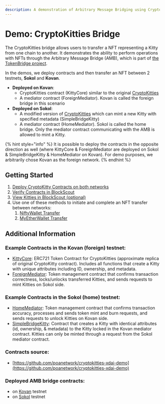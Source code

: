 ```yaml
---
description: A demonstration of Arbitrary Message Bridging using CryptoKitties
---
```


# Demo: CryptoKitties Bridge

The CryptoKitties bridge allows users to transfer a NFT representing a Kitty from one chain to another. It demonstrates the ability to perform operations with NFTs through the Arbitrary Message Bridge \(AMB\), which is part of [the TokenBridge project](https://github.com/poanetwork/tokenbridge).

In the demos, we deploy contracts and then transfer an NFT between 2 testnets, **Sokol** and **Kovan**. 

* **Deployed on Kovan**: 
  * CryptoKitties contract \(KittyCore\) similar to the original [CryptoKitties](https://github.com/cryptocopycats/awesome-cryptokitties/) 
  * A mediator contract \(ForeignMediator\). Kovan is called the foreign bridge in this scenario 
* **Deployed on Sokol**: 
  * A modified version of [CryptoKitties](https://github.com/cryptocopycats/awesome-cryptokitties/) which can mint a new Kitty with specified metadata \(SimpleBridgeKitty\)
  * A mediator contract \(HomeMediator\). Sokol is called the home bridge. Only the mediator contract communicating with the AMB is allowed to mint a Kitty.

{% hint style="info" %}
It is possible to deploy the contracts in the opposite direction as well \(where KittyCore & ForeignMediator are deployed on Sokol  & SimpleBridgeKitty & HomeMediator on Kovan\). For demo purposes, we arbitrarily chose Kovan as the foreign network.
{% endhint %}

## Getting Started

1. [Deploy CryptoKitty Contracts on both networks](deploy-cryptokitty-contracts.md)
2. [Verify Contracts in BlockScout](verify-contracts-in-blockscout.md)
3. [View Kitties in BlockScout \(optional\)](view-in-blockscout.md)
4. Use one of these methods to initiate and complete an NFT transfer between networks:
   1. [NiftyWallet Transfer](niftywallet-transfer.md)
   2. [MyEtherWallet Transfer](myetherwallet-mew-transfer.md)

## Additional Information

### Example Contracts in the Kovan \(foreign\) testnet:

* [KittyCore](https://blockscout.com/eth/kovan/tokens/0x13AC5C6338796a31A39e74D70B0153C1bE5f53B4): ERC721 Token Contract for CryptoKitties \(approximate replica of original CryptoKitty contract\). Includes all functions that create a Kitty with unique attributes including ID, ownership, and metadata.
* [ForeignMediator](https://blockscout.com/eth/kovan/address/0x7dB6493D9B6D99D9A240a6914AdAd5e0E8E8BE40/transactions): Token management contract that confirms transaction correctness, locks/unlocks transferred Kitties, and sends requests to mint Kitties on Sokol side.

### Example Contracts in the Sokol \(home\) testnet:

* [HomeMediator](https://blockscout.com/poa/sokol/address/0x5EeC77239398FE328791E28700CAFddB2990ea97/transactions): Token management contract that confirms transaction accuracy, processes and sends token mint and burn requests, and sends requests to unlock Kitties on Kovan side.
* [SimpleBridgeKitty](https://blockscout.com/poa/sokol/address/0xc6a592ED792de33e6CBBF7ce04Dd9D3884B46B9A): Contract that creates a Kitty with identical attributes \(id, ownership, & metadata\) to the Kitty locked in the Kovan mediator contract. Kitties can only be minted through a request from the Sokol mediator contract.

### Contracts source:

* [https://github.com/poanetwork/cryptokitties-xdai-demo](https://github.com/poanetwork/cryptokitties-xdai-demo)

### Deployed AMB bridge contracts:

* on [Kovan](https://blockscout.com/eth/kovan/address/0xfe446bef1dbf7afe24e81e05bc8b271c1ba9a560/contracts) testnet
* on [Sokol](https://blockscout.com/poa/sokol/address/0xfe446bef1dbf7afe24e81e05bc8b271c1ba9a560/contracts) testnet



